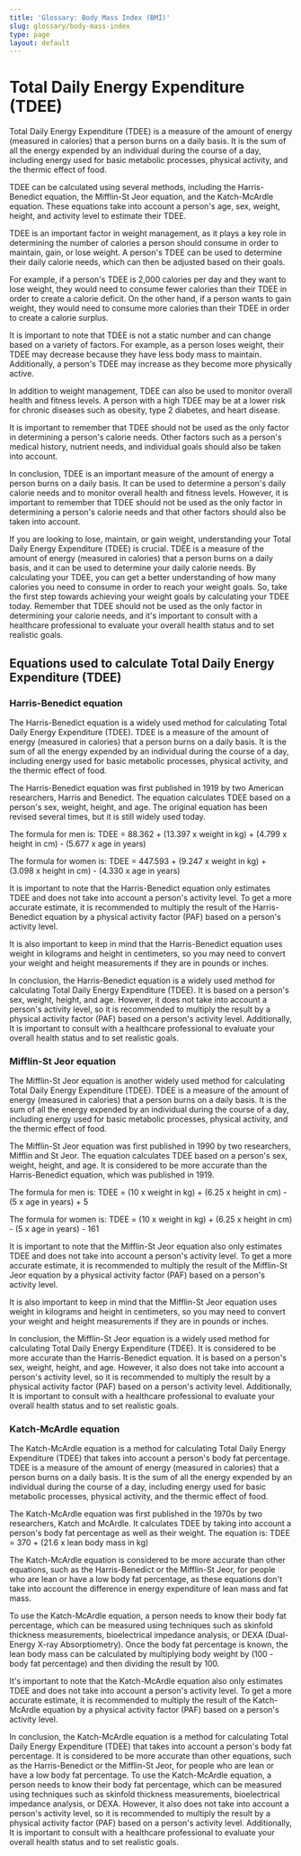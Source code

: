 ```yaml
---
title: 'Glossary: Body Mass Index (BMI)'
slug: glossary/body-mass-index
type: page
layout: default
---
```

# Total Daily Energy Expenditure (TDEE)

Total Daily Energy Expenditure (TDEE) is a measure of the amount of energy (measured in calories) that a person burns on a daily basis. It is the sum of all the energy expended by an individual during the course of a day, including energy used for basic metabolic processes, physical activity, and the thermic effect of food.

TDEE can be calculated using several methods, including the Harris-Benedict equation, the Mifflin-St Jeor equation, and the Katch-McArdle equation. These equations take into account a person's age, sex, weight, height, and activity level to estimate their TDEE.

TDEE is an important factor in weight management, as it plays a key role in determining the number of calories a person should consume in order to maintain, gain, or lose weight. A person's TDEE can be used to determine their daily calorie needs, which can then be adjusted based on their goals.

For example, if a person's TDEE is 2,000 calories per day and they want to lose weight, they would need to consume fewer calories than their TDEE in order to create a calorie deficit. On the other hand, if a person wants to gain weight, they would need to consume more calories than their TDEE in order to create a calorie surplus.

It is important to note that TDEE is not a static number and can change based on a variety of factors. For example, as a person loses weight, their TDEE may decrease because they have less body mass to maintain. Additionally, a person's TDEE may increase as they become more physically active.

In addition to weight management, TDEE can also be used to monitor overall health and fitness levels. A person with a high TDEE may be at a lower risk for chronic diseases such as obesity, type 2 diabetes, and heart disease.

It is important to remember that TDEE should not be used as the only factor in determining a person's calorie needs. Other factors such as a person's medical history, nutrient needs, and individual goals should also be taken into account.

In conclusion, TDEE is an important measure of the amount of energy a person burns on a daily basis. It can be used to determine a person's daily calorie needs and to monitor overall health and fitness levels. However, it is important to remember that TDEE should not be used as the only factor in determining a person's calorie needs and that other factors should also be taken into account.

If you are looking to lose, maintain, or gain weight, understanding your Total Daily Energy Expenditure (TDEE) is crucial. TDEE is a measure of the amount of energy (measured in calories) that a person burns on a daily basis, and it can be used to determine your daily calorie needs. By calculating your TDEE, you can get a better understanding of how many calories you need to consume in order to reach your weight goals. So, take the first step towards achieving your weight goals by calculating your TDEE today. Remember that TDEE should not be used as the only factor in determining your calorie needs, and it's important to consult with a healthcare professional to evaluate your overall health status and to set realistic goals.

## Equations used to calculate Total Daily Energy Expenditure (TDEE)

### Harris-Benedict equation

The Harris-Benedict equation is a widely used method for calculating Total Daily Energy Expenditure (TDEE). TDEE is a measure of the amount of energy (measured in calories) that a person burns on a daily basis. It is the sum of all the energy expended by an individual during the course of a day, including energy used for basic metabolic processes, physical activity, and the thermic effect of food.

The Harris-Benedict equation was first published in 1919 by two American researchers, Harris and Benedict. The equation calculates TDEE based on a person's sex, weight, height, and age. The original equation has been revised several times, but it is still widely used today.

The formula for men is: TDEE = 88.362 + (13.397 x weight in kg) + (4.799 x height in cm) - (5.677 x age in years)

The formula for women is: TDEE = 447.593 + (9.247 x weight in kg) + (3.098 x height in cm) - (4.330 x age in years)

It is important to note that the Harris-Benedict equation only estimates TDEE and does not take into account a person's activity level. To get a more accurate estimate, it is recommended to multiply the result of the Harris-Benedict equation by a physical activity factor (PAF) based on a person's activity level.

It is also important to keep in mind that the Harris-Benedict equation uses weight in kilograms and height in centimeters, so you may need to convert your weight and height measurements if they are in pounds or inches.

In conclusion, the Harris-Benedict equation is a widely used method for calculating Total Daily Energy Expenditure (TDEE). It is based on a person's sex, weight, height, and age. However, it does not take into account a person's activity level, so it is recommended to multiply the result by a physical activity factor (PAF) based on a person's activity level. Additionally, It is important to consult with a healthcare professional to evaluate your overall health status and to set realistic goals.

### Mifflin-St Jeor equation

The Mifflin-St Jeor equation is another widely used method for calculating Total Daily Energy Expenditure (TDEE). TDEE is a measure of the amount of energy (measured in calories) that a person burns on a daily basis. It is the sum of all the energy expended by an individual during the course of a day, including energy used for basic metabolic processes, physical activity, and the thermic effect of food.

The Mifflin-St Jeor equation was first published in 1990 by two researchers, Mifflin and St Jeor. The equation calculates TDEE based on a person's sex, weight, height, and age. It is considered to be more accurate than the Harris-Benedict equation, which was published in 1919.

The formula for men is: TDEE = (10 x weight in kg) + (6.25 x height in cm) - (5 x age in years) + 5

The formula for women is: TDEE = (10 x weight in kg) + (6.25 x height in cm) - (5 x age in years) - 161

It is important to note that the Mifflin-St Jeor equation also only estimates TDEE and does not take into account a person's activity level. To get a more accurate estimate, it is recommended to multiply the result of the Mifflin-St Jeor equation by a physical activity factor (PAF) based on a person's activity level.

It is also important to keep in mind that the Mifflin-St Jeor equation uses weight in kilograms and height in centimeters, so you may need to convert your weight and height measurements if they are in pounds or inches.

In conclusion, the Mifflin-St Jeor equation is a widely used method for calculating Total Daily Energy Expenditure (TDEE). It is considered to be more accurate than the Harris-Benedict equation. It is based on a person's sex, weight, height, and age. However, it also does not take into account a person's activity level, so it is recommended to multiply the result by a physical activity factor (PAF) based on a person's activity level. Additionally, It is important to consult with a healthcare professional to evaluate your overall health status and to set realistic goals.

### Katch-McArdle equation

The Katch-McArdle equation is a method for calculating Total Daily Energy Expenditure (TDEE) that takes into account a person's body fat percentage. TDEE is a measure of the amount of energy (measured in calories) that a person burns on a daily basis. It is the sum of all the energy expended by an individual during the course of a day, including energy used for basic metabolic processes, physical activity, and the thermic effect of food.

The Katch-McArdle equation was first published in the 1970s by two researchers, Katch and McArdle. It calculates TDEE by taking into account a person's body fat percentage as well as their weight. The equation is: TDEE = 370 + (21.6 x lean body mass in kg)

The Katch-McArdle equation is considered to be more accurate than other equations, such as the Harris-Benedict or the Mifflin-St Jeor, for people who are lean or have a low body fat percentage, as these equations don't take into account the difference in energy expenditure of lean mass and fat mass.

To use the Katch-McArdle equation, a person needs to know their body fat percentage, which can be measured using techniques such as skinfold thickness measurements, bioelectrical impedance analysis, or DEXA (Dual-Energy X-ray Absorptiometry). Once the body fat percentage is known, the lean body mass can be calculated by multiplying body weight by (100 - body fat percentage) and then dividing the result by 100.

It's important to note that the Katch-McArdle equation also only estimates TDEE and does not take into account a person's activity level. To get a more accurate estimate, it is recommended to multiply the result of the Katch-McArdle equation by a physical activity factor (PAF) based on a person's activity level.

In conclusion, the Katch-McArdle equation is a method for calculating Total Daily Energy Expenditure (TDEE) that takes into account a person's body fat percentage. It is considered to be more accurate than other equations, such as the Harris-Benedict or the Mifflin-St Jeor, for people who are lean or have a low body fat percentage. To use the Katch-McArdle equation, a person needs to know their body fat percentage, which can be measured using techniques such as skinfold thickness measurements, bioelectrical impedance analysis, or DEXA. However, it also does not take into account a person's activity level, so it is recommended to multiply the result by a physical activity factor (PAF) based on a person's activity level. Additionally, It is important to consult with a healthcare professional to evaluate your overall health status and to set realistic goals.